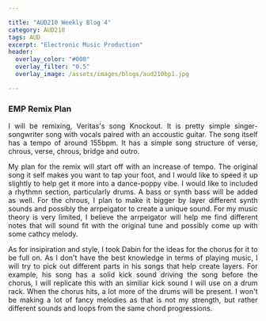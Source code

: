 ```yaml
---

title: "AUD210 Weekly Blog 4"
category: AUD210
tags: AUD
excerpt: "Electronic Music Production"
header:
  overlay_color: "#000"
  overlay_filter: "0.5"
  overlay_image: /assets/images/blogs/aud210bp1.jpg

---
```

<style>
body {
text-align: justify}
</style>


### EMP Remix Plan
I will be remixing, Veritas's song Knockout. It is pretty simple singer-songwriter song with vocals paired with an accoustic guitar. The song itself has a tempo of around 155bpm. It has a simple song structure of verse, chrous, verse, chrous, bridge and outro. 

My plan for the remix will start off with an increase of tempo. The original song it self makes you want to tap your foot, and I would like to speed it up slightly to help get it more into a dance-poppy vibe. I would like to included a rhythmn section, particularly drums. A bass or synth bass will be added as well. For the chrous, I plan to make it bigger by layer different synth sounds and possibly the arrpeigator to create a unique sound. For my music theory is very limited, I believe the arrpeigator will help me find different notes that will sound fit with the original tune and possibly come up with some cathcy melody. 

As for insipiration and style, I took Dabin for the ideas for the chorus for it to be full on. As I don't have the best knowledge in terms of playing music, I will try to pick out different parts in his songs that help create layers. For example, his song has a solid kick sound driving the song before the chorus, I will replicate this with an similiar kick sound I will use on a drum rack. When the chorus hits, a lot more of the drums will be present. I won't be making a lot of fancy melodies as that is not my strength, but rather different sounds and loops from the same chord progressions. 